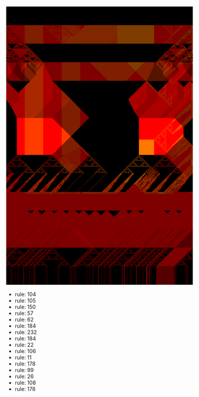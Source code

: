 ![photo](./output.png) 
 * rule: 104
* rule: 105
* rule: 150
* rule: 57
* rule: 62
* rule: 184
* rule: 232
* rule: 184
* rule: 22
* rule: 106
* rule: 11
* rule: 178
* rule: 99
* rule: 26
* rule: 108
* rule: 178
